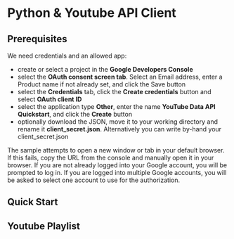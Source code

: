 # Python & Youtube API Client
## Prerequisites
We need credentials and an allowed app:
- create or select a project in the **Google Developers Console** 
- select the **OAuth consent screen tab**. Select an Email address, enter a Product name if not already set, and click the Save button
- select the **Credentials** tab, click the **Create credentials** button and select **OAuth client ID**
- select the application type **Other**, enter the name **YouTube Data API Quickstart**, and click the **Create** button
- optionally download the JSON, move it to your working directory and rename it **client_secret.json**. 
Alternatively you can write by-hand your client_secret.json

The sample attempts to open a new window or tab in your default browser. 
If this fails, copy the URL from the console and manually open it in your browser.
If you are not already logged into your Google account, you will be prompted to log in. 
If you are logged into multiple Google accounts, you will be asked to select one account to use for the authorization.

## Quick Start
 
## Youtube Playlist
